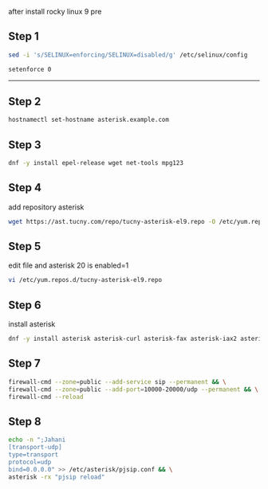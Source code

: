after install rocky linux 9 
pre
## Step 1
```bash
sed -i 's/SELINUX=enforcing/SELINUX=disabled/g' /etc/selinux/config
```
```bash
setenforce 0 
```
---------------
## Step 2

```bash
hostnamectl set-hostname asterisk.example.com
```

## Step 3
```bash
dnf -y install epel-release wget net-tools mpg123
```
## Step 4
add repository asterisk
```bash
wget https://ast.tucny.com/repo/tucny-asterisk-el9.repo -O /etc/yum.repos.d/tucny-asterisk-el9.repo
```
## Step 5 
edit file and asterisk 20 is enabled=1
```bash
vi /etc/yum.repos.d/tucny-asterisk-el9.repo
```

## Step 6
install asterisk 
```bash
dnf -y install asterisk asterisk-curl asterisk-fax asterisk-iax2 asterisk-moh-opsound-wav asterisk-mp3 asterisk-sip asterisk-snmp asterisk-sounds-core-en asterisk-voicemail asterisk-dahdi
```
## Step 7

```bash
firewall-cmd --zone=public --add-service sip --permanent && \
firewall-cmd --zone=public --add-port=10000-20000/udp --permanent && \
firewall-cmd --reload
```

## Step 8
```bash
echo -n ";Jahani
[transport-udp]
type=transport
protocol=udp 
bind=0.0.0.0" >> /etc/asterisk/pjsip.conf && \
asterisk -rx "pjsip reload"
```
